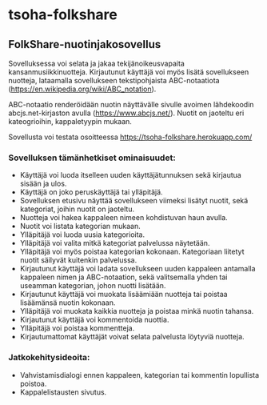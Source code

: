 # tsoha-folkshare

## FolkShare-nuotinjakosovellus

Sovelluksessa voi selata ja jakaa tekijänoikeusvapaita kansanmusiikkinuotteja. Kirjautunut käyttäjä voi myös lisätä sovellukseen nuotteja, lataamalla sovellukseen tekstipohjaista ABC-notaatiota (https://en.wikipedia.org/wiki/ABC_notation).

ABC-notaatio renderöidään nuotin näyttävälle sivulle avoimen lähdekoodin abcjs.net-kirjaston avulla (https://www.abcjs.net/).
Nuotit on jaoteltu eri kateogrioihin, kappaletyypin mukaan. 

Sovellusta voi testata osoitteessa <a href="https://tsoha-folkshare.herokuapp.com/">https://tsoha-folkshare.herokuapp.com/</a>

### Sovelluksen tämänhetkiset ominaisuudet:

- Käyttäjä voi luoda itselleen uuden käyttäjätunnuksen sekä kirjautua sisään ja ulos.
- Käyttäjä on joko peruskäyttäjä tai ylläpitäjä.
- Sovelluksen etusivu näyttää sovellukseen viimeksi lisätyt nuotit, sekä kategoriat, joihin nuotit on jaoteltu.
- Nuotteja voi hakea kappaleen nimeen kohdistuvan haun avulla.
- Nuotit voi listata kategorian mukaan.
- Ylläpitäjä voi luoda uusia kategorioita.
- Ylläpitäjä voi valita mitkä kategoriat palvelussa näytetään.
- Ylläpitäjä voi myös poistaa kategorian kokonaan. Kategoriaan liitetyt nuotit säilyvät kuitenkin palvelussa.
- Kirjautunut käyttäjä voi ladata sovellukseen uuden kappaleen antamalla kappaleen nimen ja ABC-notaation, sekä valitsemalla yhden tai useamman kategorian, johon nuotti lisätään.
- Kirjautunut käyttäjä voi muokata lisäämiään nuotteja tai poistaa lisäämänsä nuotin kokonaan.
- Ylläpitäjä voi muokata kaikkia nuotteja ja poistaa minkä nuotin tahansa.
- Kirjautunut käyttäjä voi kommentoida nuottia.
- Ylläpitäjä voi poistaa kommentteja.
- Kirjautumattomat käyttäjät voivat selata palvelusta löytyviä nuotteja. 

### Jatkokehitysideoita:

- Vahvistamisdialogi ennen kappaleen, kategorian tai kommentin lopullista poistoa. 
- Kappalelistausten sivutus.


